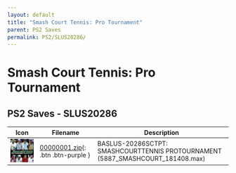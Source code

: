 ```yaml
---
layout: default
title: "Smash Court Tennis: Pro Tournament"
parent: PS2 Saves
permalink: PS2/SLUS20286/
---
```

# Smash Court Tennis: Pro Tournament

## PS2 Saves - SLUS20286

| Icon | Filename | Description |
|------|----------|-------------|
| ![Smash Court Tennis: Pro Tournament](icon0.png) | [00000001.zip](00000001.zip){: .btn .btn-purple } | BASLUS-20286SCTPT: SMASHCOURTTENNIS PROTOURNAMENT (5887_SMASHCOURT_181408.max) |
